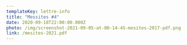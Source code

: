 ```yaml
---
templateKey: lettre-info
title: "Messites #4"
date: 2020-09-18T22:00:00.000Z
photo: /img/screenshot-2021-09-05-at-00-14-45-mesites-2017-pdf.png
link: /mesites-2021.pdf
---
```

